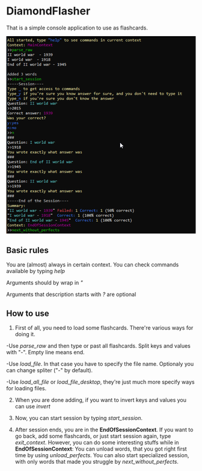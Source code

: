 # DiamondFlasher

That is a simple console application to use as flashcards.

![](https://github.com/Biegus/DiamondFlasher/blob/main/Images/Main.png)

## Basic rules

You are (almost) always in certain context. You can check commands available by typing *help*

Arguments should by wrap in *"*

Arguments that description starts with *?* are optional

## How to use

1. First of all, you need to load some flashcards. There're various ways for doing it.

-Use *parse_raw* and then type or past all flashcards. Split keys and values with "-". Empty line means end.

-Use *load_file*. In that case you have to specify the file name. Optionaly you can change spliter ("-" by default).

-Use *load_all_file* or *load_file_desktop*, they're just much more specify ways for loading files.

2. When you are done adding, if you want to invert keys and values you can use *invert*

3. Now, you can start session by typing *start_session*.

4. After session ends, you are in the **EndOfSessionContext**. If you want to go back, add some flashcards, or just start session again, type *exit_context*.
However, you can do some interesting stuffs while in **EndOfSessionContext**:
You can unload words, that you got right first time by using *unload_perfects*. You can also start specialized session, with only words that made you struggle by *next_without_perfects*.

